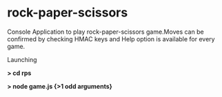 # rock-paper-scissors
Console Application to play rock-paper-scissors game.Moves can be confirmed by checking HMAC keys and Help option is available for every game.


Launching
<p>
<b> > cd rps </b>
  </p>
  <p>
<b> > node game.js {>1 odd arguments}</b>
  </p>
